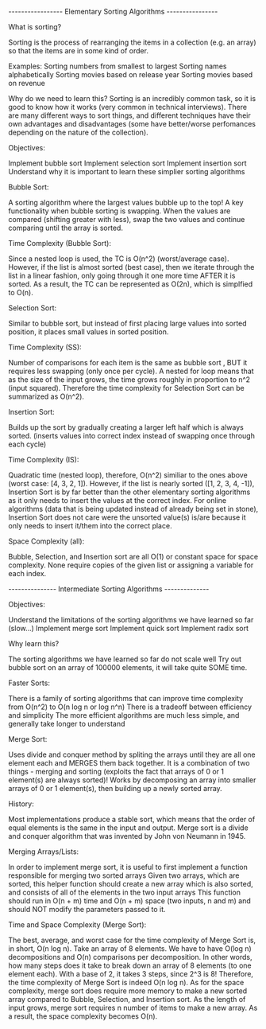 ----------------- Elementary Sorting Algorithms ----------------

What is sorting?

Sorting is the process of rearranging the items in a collection (e.g. an array) so that the items are in some kind of order.

Examples:
Sorting numbers from smallest to largest
Sorting names alphabetically
Sorting movies based on release year
Sorting movies based on revenue

Why do we need to learn this?
Sorting is an incredibly common task, so it is good to know how it works (very common in technical interviews).
There are many different ways to sort things, and different techniques have their own advantages and disadvantages (some have better/worse perfomances depending on the nature of the collection).

Objectives:

Implement bubble sort
Implement selection sort
Implement insertion sort
Understand why it is important to learn these simplier sorting algorithms

Bubble Sort:

A sorting algorithm where the largest values bubble up to the top! A key functionality when bubble sorting is swapping. When the values are compared (shifting greater with less), swap the two values and continue comparing until the array is sorted.

Time Complexity (Bubble Sort):

Since a nested loop is used, the TC is O(n^2) (worst/average case). However, if the list is almost sorted (best case), then we iterate through the list in a linear fashion, only going through it one more time AFTER it is sorted. As a result, the TC can be represented as O(2n), which is simplfied to O(n).

Selection Sort:

Similar to bubble sort, but instead of first placing large values into sorted position, it places small values in sorted position.

Time Complexity (SS):

Number of comparisons for each item is the same as bubble sort , BUT it requires less swapping (only once per cycle). A nested for loop means that as the size of the input grows, the time grows roughly in proportion to n^2 (input squared). Therefore the time complexity for Selection Sort can be summarized as O(n^2).

Insertion Sort:

Builds up the sort by gradually creating a larger left half which is always sorted. (inserts values into correct index instead of swapping once through each cycle)

Time Complexity (IS):

Quadratic time (nested loop), therefore, O(n^2) similiar to the ones above (worst case: [4, 3, 2, 1]). However, if the list is nearly sorted ([1, 2, 3, 4, -1]), Insertion Sort is by far better than the other elementary sorting algorithms as it only needs to insert the values at the correct index. For online algorithms (data that is being updated instead of already being set in stone), Insertion Sort does not care were the unsorted value(s) is/are because it only needs to insert it/them into the correct place.

Space Complexity (all):

Bubble, Selection, and Insertion sort are all O(1) or constant space for space complexity. None require copies of the given list or assigning a variable for each index.

--------------- Intermediate Sorting Algorithms --------------

Objectives:

Understand the limitations of the sorting algorithms we have learned so far (slow...)
Implement merge sort
Implement quick sort
Implement radix sort

Why learn this?

The sorting algorithms we have learned so far do not scale well
Try out bubble sort on an array of 100000 elements, it will take quite SOME time.

Faster Sorts:

There is a family of sorting algorithms that can improve time complexity from O(n^2) to O(n log n or log n^n)
There is a tradeoff between efficiency and simplicity
The more efficient algorithms are much less simple, and generally take longer to understand

Merge Sort:

Uses divide and conquer method by spliting the arrays until they are all one element each and MERGES them back together. It is a combination of two things - merging and sorting (exploits the fact that arrays of 0 or 1 element(s) are always sorted)! Works by decomposing an array into smaller arrays of 0 or 1 element(s), then building up a newly sorted array.

History:

Most implementations produce a stable sort, which means that the order of equal elements is the same in the input and output. Merge sort is a divide and conquer algorithm that was invented by John von Neumann in 1945.

Merging Arrays/Lists:

In order to implement merge sort, it is useful to first implement a function responsible for merging two sorted arrays
Given two arrays, which are sorted, this helper function should create a new array which is also sorted, and consists of all of the elements in the two input arrays
This function should run in O(n + m) time and O(n + m) space (two inputs, n and m) and should NOT modify the parameters passed to it.

Time and Space Complexity (Merge Sort):

The best, average, and worst case for the time complexity of Merge Sort is, in short, O(n log n). Take an array of 8 elements. We have to have O(log n) decompositions and O(n) comparisons per decomposition. In other words, how many steps does it take to break down an array of 8 elements (to one element each). With a base of 2, it takes 3 steps, since 2^3 is 8! Therefore, the time complexity of Merge Sort is indeed O(n log n). As for the space complexity, merge sort does require more memory to make a new sorted array compared to Bubble, Selection, and Insertion sort. As the length of input grows, merge sort requires n number of items to make a new array. As a result, the space complexity becomes O(n).
